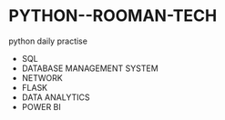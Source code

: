 ﻿# PYTHON--ROOMAN-TECH
 python daily practise
- SQL
- DATABASE MANAGEMENT SYSTEM
- NETWORK 
- FLASK
- DATA ANALYTICS
- POWER BI
 
